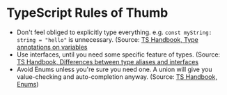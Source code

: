 # TypeScript Rules of Thumb

- Don't feel obliged to explicitly type everything. e.g. `const myString: string = "hello"` is unnecessary. (Source: [TS Handbook, Type annotations on variables](https://www.typescriptlang.org/docs/handbook/2/everyday-types.html#type-annotations-on-variables)
- Use interfaces, until you need some specific feature of types. (Source: [TS Handbook, Differences between type aliases and interfaces](https://www.typescriptlang.org/docs/handbook/2/everyday-types.html#differences-between-type-aliases-and-interfaces)
- Avoid Enums unless you're sure you need one. A union will give you value-checking and auto-completion anyway. (Source: [TS Handbook, Enums](https://www.typescriptlang.org/docs/handbook/2/everyday-types.html#enums))
